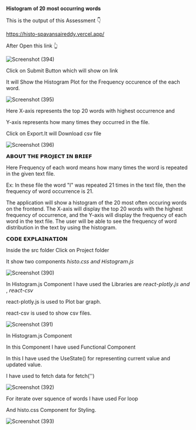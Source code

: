 𝐇𝐢𝐬𝐭𝐨𝐠𝐫𝐚𝐦 𝐨𝐟 𝟐𝟎 𝐦𝐨𝐬𝐭 𝐨𝐜𝐜𝐮𝐫𝐫𝐢𝐧𝐠 𝐰𝐨𝐫𝐝𝐬

This is the output of this Assessment 👇

https://histo-spavansaireddy.vercel.app/

After Open this link 👆 

![Screenshot (394)](https://github.com/spavansaireddy/histo/assets/122297514/abcf52c7-6010-4c05-adb4-470f09e884e4)

Click on Submit Button which will show on link

It will Show the Histogram Plot for the Frequency occurence of the each word.

![Screenshot (395)](https://github.com/spavansaireddy/histo/assets/122297514/07215175-d323-4ff5-a05b-13e2245caa18)

Here X-axis represents the top 20 words with highest occurrence and

Y-axis represents how many times they occurred in the file.

Click on Export.It will Download csv file 

![Screenshot (396)](https://github.com/spavansaireddy/histo/assets/122297514/020d73e0-40e3-4244-b845-6827873c5bc1)

𝗔𝗕𝗢𝗨𝗧 𝗧𝗛𝗘 𝗣𝗥𝗢𝗝𝗘𝗖𝗧 𝗜𝗡 𝗕𝗥𝗜𝗘𝗙

Here Frequency of each word means how many times the word is repeated in the given text file.

Ex: In these file the word "I" was repeated 21 times in the text file, then the frequency of word occurrence is 21.

The application will show a histogram of the 20 most often occuring words on the frontend. The X-axis will display the top 20 words with the highest frequency of occurrence, and the Y-axis will display the frequency of each word in the text file. The user will be able to see the frequency of word distribution in the text by using the histogram.

𝗖𝗢𝗗𝗘 𝗘𝗫𝗣𝗟𝗔𝗜𝗡𝗔𝗧𝗜𝗢𝗡

Inside the src folder Click on Project folder

It show two components 𝘩𝘪𝘴𝘵𝘰.𝘤𝘴𝘴 𝘢𝘯𝘥 𝘏𝘪𝘴𝘵𝘰𝘨𝘳𝘢𝘮.𝘫𝘴

![Screenshot (390)](https://github.com/spavansaireddy/histo/assets/122297514/23744a59-b983-4af0-80a0-57f97a41d0ad)

In Histogram.js Component I have used the Libraries are 𝘳𝘦𝘢𝘤𝘵-𝘱𝘭𝘰𝘵𝘭𝘺.𝘫𝘴 𝘢𝘯𝘥 , 𝘳𝘦𝘢𝘤𝘵-𝘤𝘴𝘷

react-plotly.js is used to Plot bar graph.

react-csv is used to show csv files.

![Screenshot (391)](https://github.com/spavansaireddy/histo/assets/122297514/26eaf460-e0a9-4b49-8e2f-d326fa1ed3fb)

In Histogram.js Component 

In this Component I have used Functional Component

In this I have used the UseState() for representing current value and updated value.

I have used to fetch data for fetch('')

![Screenshot (392)](https://github.com/spavansaireddy/histo/assets/122297514/95407eaf-fb8d-4a20-8ae9-c4540848e301)

For iterate over squence of words I have used For loop

And histo.css Component for Styling.

![Screenshot (393)](https://github.com/spavansaireddy/histo/assets/122297514/3a8c796a-8f28-4fbe-8320-361e2a85e7d5)
